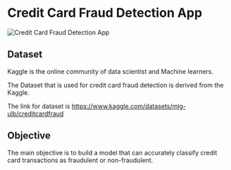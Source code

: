 # Credit Card Fraud Detection App

![Credit Card Fraud Detection App](https://github.com/AmandeepkaurCSE/CreditCard/assets/64351796/03b1da68-98cb-4ac5-81cc-3bb1c58d3f06)

## Dataset
Kaggle is the online community of data scientist and Machine learners.

The Dataset that is used for credit card fraud detection is derived from the Kaggle.

The link for dataset is https://www.kaggle.com/datasets/mlg-ulb/creditcardfraud 

## Objective
The main objective is to build a model that can accurately classify credit card transactions as fraudulent or non-fraudulent.


